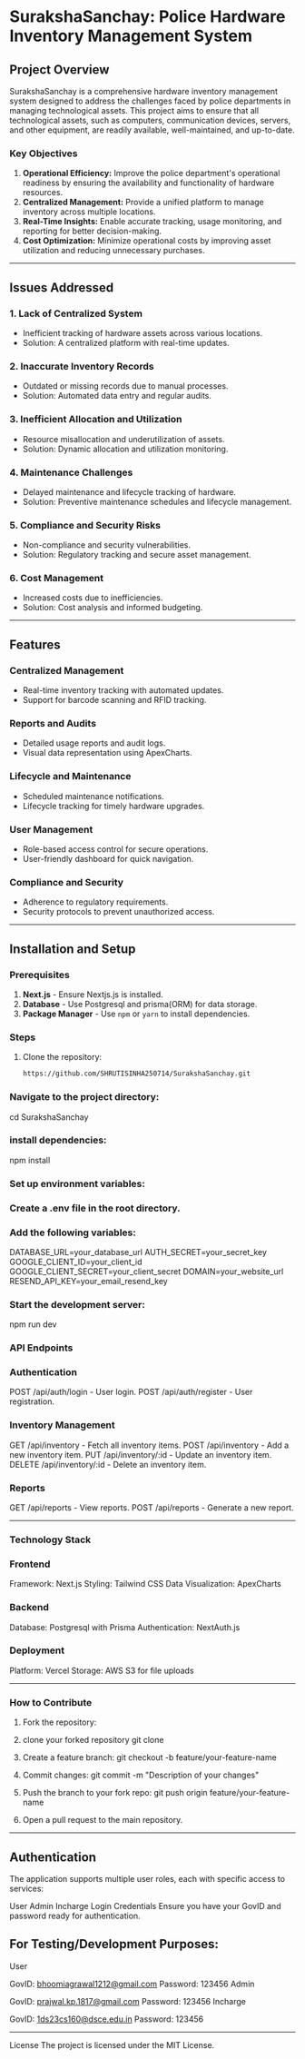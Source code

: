 # SurakshaSanchay: Police Hardware Inventory Management System


## Project Overview
SurakshaSanchay is a comprehensive hardware inventory management system designed to address the challenges faced by police departments in managing technological assets. This project aims to ensure that all technological assets, such as computers, communication devices, servers, and other equipment, are readily available, well-maintained, and up-to-date.

### Key Objectives
1. **Operational Efficiency:** Improve the police department's operational readiness by ensuring the availability and functionality of hardware resources.
2. **Centralized Management:** Provide a unified platform to manage inventory across multiple locations.
3. **Real-Time Insights:** Enable accurate tracking, usage monitoring, and reporting for better decision-making.
4. **Cost Optimization:** Minimize operational costs by improving asset utilization and reducing unnecessary purchases.

---

## Issues Addressed

### 1. Lack of Centralized System
- Inefficient tracking of hardware assets across various locations.
- Solution: A centralized platform with real-time updates.

### 2. Inaccurate Inventory Records
- Outdated or missing records due to manual processes.
- Solution: Automated data entry and regular audits.

### 3. Inefficient Allocation and Utilization
- Resource misallocation and underutilization of assets.
- Solution: Dynamic allocation and utilization monitoring.

### 4. Maintenance Challenges
- Delayed maintenance and lifecycle tracking of hardware.
- Solution: Preventive maintenance schedules and lifecycle management.

### 5. Compliance and Security Risks
- Non-compliance and security vulnerabilities.
- Solution: Regulatory tracking and secure asset management.

### 6. Cost Management
- Increased costs due to inefficiencies.
- Solution: Cost analysis and informed budgeting.

---

## Features

### Centralized Management
- Real-time inventory tracking with automated updates.
- Support for barcode scanning and RFID tracking.

### Reports and Audits
- Detailed usage reports and audit logs.
- Visual data representation using ApexCharts.

### Lifecycle and Maintenance
- Scheduled maintenance notifications.
- Lifecycle tracking for timely hardware upgrades.

### User Management
- Role-based access control for secure operations.
- User-friendly dashboard for quick navigation.

### Compliance and Security
- Adherence to regulatory requirements.
- Security protocols to prevent unauthorized access.

---

## Installation and Setup

### Prerequisites
1. **Next.js** - Ensure Nextjs.js is installed.
2. **Database** - Use Postgresql and prisma(ORM) for data storage.
3. **Package Manager** - Use `npm` or `yarn` to install dependencies.

### Steps
1. Clone the repository:
   ```bash
   https://github.com/SHRUTISINHA250714/SurakshaSanchay.git

### Navigate to the project directory:
cd SurakshaSanchay
### install dependencies:
npm install
### Set up environment variables:
### Create a .env file in the root directory.
### Add the following variables:
DATABASE_URL=your_database_url
AUTH_SECRET=your_secret_key
GOOGLE_CLIENT_ID=your_client_id
GOOGLE_CLIENT_SECRET=your_client_secret
DOMAIN=your_website_url
RESEND_API_KEY=your_email_resend_key

### Start the development server:
npm run dev
### API Endpoints

### Authentication
POST /api/auth/login - User login.
POST /api/auth/register - User registration.

### Inventory Management
GET /api/inventory - Fetch all inventory items.
POST /api/inventory - Add a new inventory item.
PUT /api/inventory/:id - Update an inventory item.
DELETE /api/inventory/:id - Delete an inventory item.

### Reports
GET /api/reports - View reports.
POST /api/reports - Generate a new report.

---

### Technology Stack

### Frontend

Framework: Next.js
Styling: Tailwind CSS
Data Visualization: ApexCharts

### Backend

Database: Postgresql with Prisma
Authentication: NextAuth.js

### Deployment

Platform: Vercel
Storage: AWS S3 for file uploads

---

### How to Contribute

1. Fork the repository:

2. clone your forked repository
git clone <your-forked-repo-url>

3. Create a feature branch:
git checkout -b feature/your-feature-name

4. Commit changes:
git commit -m "Description of your changes"

5. Push the branch to your fork repo:
git push origin feature/your-feature-name

6. Open a pull request to the main repository.

---

## Authentication
The application supports multiple user roles, each with specific access to services:

User
Admin
Incharge
Login Credentials
Ensure you have your GovID and password ready for authentication.

## For Testing/Development Purposes:
User

GovID: bhoomiagrawal1212@gmail.com
Password: 123456
Admin

GovID: prajwal.kp.1817@gmail.com
Password: 123456
Incharge

GovID: 1ds23cs160@dsce.edu.in
Password: 123456

---

License
The project is licensed under the MIT License.  
